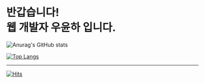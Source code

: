 # 반갑습니다! <br/> 웹 개발자 우윤하 입니다.



![Anurag's GitHub stats](https://github-readme-stats.vercel.app/api?username=Wuyuh-sun&show_icons=true&theme=radical)

[![Top Langs](https://github-readme-stats.vercel.app/api/top-langs/?username=Wuyuh-sun&layout=compact)](https://github.com/Wuyuh-sun/github-readme-stats)

<hr/>

[![Hits](https://hits.seeyoufarm.com/api/count/incr/badge.svg?url=https%3A%2F%2Fgithub.com%2FWuyuh-sun&count_bg=%237065FF&title_bg=%234F4F4F&icon=github.svg&icon_color=%23FFFFFF&title=connect+user&edge_flat=false)](https://hits.seeyoufarm.com)


